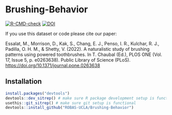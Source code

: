 # Brushing-Behavior

  <!-- badges: start -->
  [![R-CMD-check](https://github.com/ROBAS-UCLA/Brushing-Behavior/workflows/R-CMD-check/badge.svg)](https://github.com/ROBAS-UCLA/Brushing-Behavior/actions)
  [![DOI](https://zenodo.org/badge/450214645.svg)](https://zenodo.org/badge/latestdoi/450214645)
  <!-- badges: end -->

If you use this dataset or code please cite our paper:

Essalat, M., Morrison, D., Kak, S., Chang, E. J., Penso, I. R., Kulchar, R. J., Padilla, O. H. M., & Shetty, V. (2022). A naturalistic study of brushing patterns using powered toothbrushes. In T. Chaubal (Ed.), PLOS ONE (Vol. 17, Issue 5, p. e0263638). Public Library of Science (PLoS). https://doi.org/10.1371/journal.pone.0263638

## Installation

``` r 
install.packages("devtools")
devtools::dev_sitrep() # make sure R package development setup is functional
usethis::git_sitrep() # make sure git setup is functional
devtools::install_github("ROBAS-UCLA/Brushing-Behavior")

```
